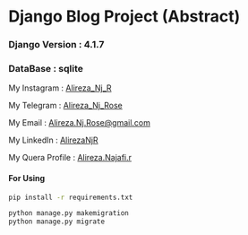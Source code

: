 # Django Blog Project (Abstract)

### Django Version : 4.1.7
### DataBase : sqlite

My Instagram : [Alireza_Nj_R](https://instagram.com/alireza_nj_r)

My Telegram : [Alireza_Nj_Rose](https://t.me/Alireza_Nj_Rose)

My Email : [Alireza.Nj.Rose@gmail.com](mailto:Alireza.Nj.Rose@gmail.com)

My LinkedIn : [AlirezaNjR](https://www.linkedin.com/in/alirezanjr/)

My Quera Profile : [Alireza.Najafi.r](https://quera.org/profile/Alireza.Najafi.r)

#### For Using 
```bash
pip install -r requirements.txt

python manage.py makemigration 
python manage.py migrate

```
